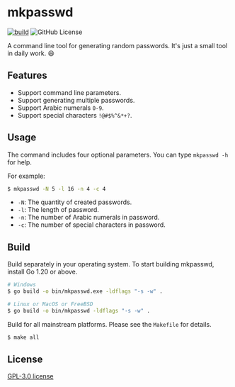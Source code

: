 # mkpasswd

[![build](https://github.com/lindsuen/mkpasswd/actions/workflows/build.yml/badge.svg?branch=master)](https://github.com/lindsuen/mkpasswd/actions/workflows/build.yml)
![GitHub License](https://img.shields.io/github/license/lindsuen/mkpasswd)

A command line tool for generating random passwords. It's just a small tool in daily work. :smile:

## Features

- Support command line parameters.
- Support generating multiple passwords.
- Support Arabic numerals `0-9`.
- Support special characters `!@#$%^&*+?`.

## Usage

The command includes four optional parameters. You can type `mkpasswd -h` for help.

For example:

```sh
$ mkpasswd -N 5 -l 16 -n 4 -c 4
```

- `-N`: The quantity of created passwords.
- `-l`: The length of password.
- `-n`: The number of Arabic numerals in password.
- `-c`: The number of special characters in password.

## Build

Build separately in your operating system. To start building mkpasswd, install Go 1.20 or above.

```sh
# Windows
$ go build -o bin/mkpasswd.exe -ldflags "-s -w" .
```

```sh
# Linux or MacOS or FreeBSD
$ go build -o bin/mkpasswd -ldflags "-s -w" .
```

Build for all mainstream platforms. Please see the `Makefile` for details.

```sh
$ make all
```

## License

[GPL-3.0 license](https://github.com/lindsuen/mkpasswd/blob/master/LICENSE)
